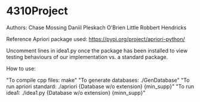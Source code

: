 # 4310Project

Authors:
Chase Mossing
Daniil Pleskach
O'Brien Little
Robbert Hendricks

Reference Apriori package used: https://pypi.org/project/apriori-python/

Uncomment lines in idea1.py once the package has been installed to view testing behaviours of our implementation vs. a standard package.

How to use:

"To compile cpp files: make"
"To generate databases: ./GenDatabase"
"To run apriori standard: ./apriori {Database w/o extension} {min_supp}"
"To run idea1: ./idea1.py {Database w/o extension} {minn_supp}"